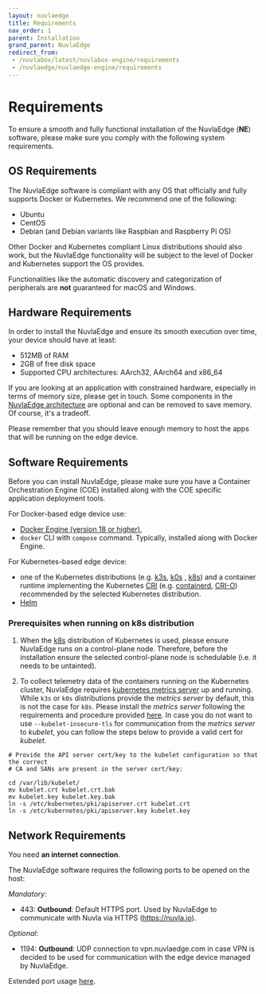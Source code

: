 ```yaml
---
layout: nuvlaedge
title: Requirements
nav_order: 1
parent: Installation
grand_parent: NuvlaEdge
redirect_from:
 - /nuvlabox/latest/nuvlabox-engine/requirements
 - /nuvlaedge/nuvlaedge-engine/requirements
---
```


# Requirements

To ensure a smooth and fully functional installation of the NuvlaEdge (**NE**)
software, please make sure you comply with the following system requirements.


## OS Requirements

The NuvlaEdge software is compliant with any OS that officially and fully
supports Docker or Kubernetes. We recommend one of the following:

- Ubuntu
- CentOS
- Debian (and Debian variants like Raspbian and Raspberry Pi OS)

Other Docker and Kubernetes compliant Linux distributions should also work, but
the NuvlaEdge functionality will be subject to the level of Docker and
Kubernetes support the OS provides.

Functionalities like the automatic discovery and categorization of peripherals
are **not** guaranteed for macOS and Windows.


## Hardware Requirements

In order to install the NuvlaEdge and ensure its smooth execution over time,
your device should have at least:

- 512MB of RAM
- 2GB of free disk space
- Supported CPU architectures: AArch32, AArch64 and x86_64

If you are looking at an application with constrained hardware, especially in
terms of memory size, please get in touch. Some components in
the [NuvlaEdge architecture](/nuvlaedge/architecture/) are optional and can be
removed to save memory. Of course, it's a tradeoff.

Please remember that you should leave enough memory to host the apps that will
be running on the edge device.

## Software Requirements

Before you can install NuvlaEdge, please make sure you have a Container
Orchestration Engine (COE) installed along with the COE specific application
deployment tools.

For Docker-based edge device use:
  - [Docker Engine (version 18 or higher)](https://docs.docker.com/engine/install/),
  - `docker` CLI with `compose` command. Typically, installed along with Docker Engine.

For Kubernetes-based edge device:
- one of the Kubernetes distributions (e.g. [k3s](https://k3s.io/),
  [k0s](https://k0sproject.io/)
  , [k8s](https://kubernetes.io/docs/setup/production-environment/))
  and a container runtime implementing the
  Kubernetes [CRI](https://kubernetes.io/docs/concepts/architecture/cri/)
  (e.g. [containerd](https://containerd.io/), [CRI-O](https://cri-o.io/))
  recommended by the selected Kubernetes distribution.
- [Helm](https://helm.sh/docs/intro/install/)

### Prerequisites when running on k8s distribution

1. When the [k8s](https://kubernetes.io/docs/setup/production-environment/) 
   distribution of Kubernetes is used, please ensure NuvlaEdge runs on
   a control-plane node. Therefore, before the installation ensure the
   selected control-plane node is schedulable (i.e. it needs to be untainted).

2. To collect telemetry data of the containers running on the Kubernetes
   cluster, NuvlaEdge
   requires [kubernetes metrics server](https://github.com/kubernetes-sigs/metrics-server)
   up and running. While `k3s` or `k0s` distributions provide the _metrics
   server_ by default, this is not the case for `k8s`. Please install the _metrics
   server_ following the requirements and procedure provided
   [here](https://github.com/kubernetes-sigs/metrics-server). In case you do not
   want to use `--kubelet-insecure-tls` for communication from the _metrics
   server_ to _kubelet_, you can follow the steps below to provide a valid cert for
   _kubelet_.

```shell
# Provide the API server cert/key to the kubelet configuration so that the correct 
# CA and SANs are present in the server cert/key:

cd /var/lib/kubelet/
mv kubelet.crt kubelet.crt.bak
mv kubelet.key kubelet.key.bak
ln -s /etc/kubernetes/pki/apiserver.crt kubelet.crt
ln -s /etc/kubernetes/pki/apiserver.key kubelet.key
```

## Network Requirements

You need **an internet connection**.

The NuvlaEdge software requires the following ports to be opened on the host:

_Mandatory_:
- 443: **Outbound**: Default HTTPS port. Used by NuvlaEdge to communicate with 
  Nuvla via HTTPS (https://nuvla.io). 

_Optional_:
- 1194: **Outbound**: UDP connection to vpn.nuvlaedge.com in case VPN is decided 
  to be used for communication with the edge device managed by NuvlaEdge.

Extended port usage [here](/nuvlaedge/architecture/#network-port-binding).
